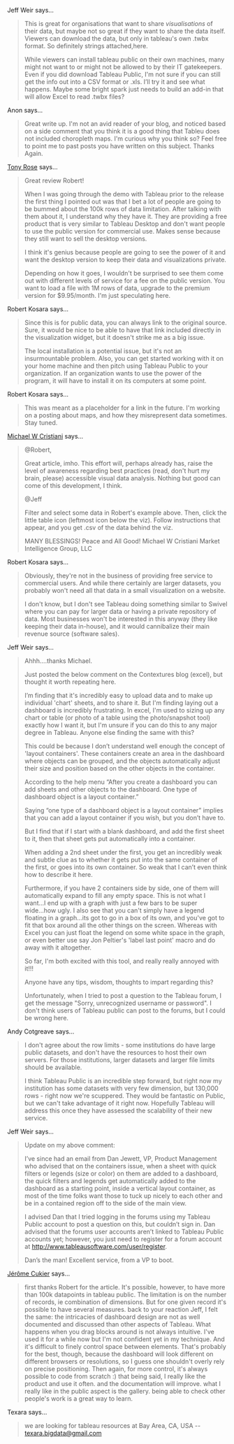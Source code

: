 Jeff Weir says…
>	This is great for organisations that want to share <i> visualisations</i> of their data, but maybe not so great if they want to share the data itself. Viewers can download the data, but only in tableau's own .twbx format. So definitely strings attached,here.
>	
>	While viewers can install tableau public on their own machines, many might not want to or might not be allowed to by their IT gatekeepers. Even if you did download Tableau Public, I'm not sure if you can still get the info out into a CSV format or .xls. I’ll try it and see what happens.
>	Maybe some bright spark just needs to build an add-in that will allow Excel to read .twbx files?
>	

Anon says…
>	Great write up.  I'm not an avid reader of your blog, and noticed based on a side comment that you think it is a good thing that Tableu does not included choropleth maps.  I'm curious why you think so?  Feel free to point me to past posts you have written on this subject.  Thanks Again.

<a href="http://supportanalytics.com/blog" rel="nofollow noopener" target="_blank">Tony Rose</a> says…
>	Great review Robert!
>	
>	When I was going through the demo with Tableau prior to the release the first thing I pointed out was that I bet a lot of people are going to be bummed about the 100k rows of data limitation.  After talking with them about it, I understand why they have it.  They are providing a free product that is very similar to Tableau Desktop and don't want people to use the public version for commercial use.  Makes sense because they still want to sell the desktop versions.  
>	
>	I think it's genius because people are going to see the power of it and want the desktop version to keep their data and visualizations private.
>	
>	Depending on how it goes, I wouldn't be surprised to see them come out with different levels of service for a fee on the public version.  You want to load a file with 1M rows of data, upgrade to the premium version for $9.95/month.  I'm just speculating here.

Robert Kosara says…
>	Since this is for public data, you can always link to the original source. Sure, it would be nice to be able to have that link included directly in the visualization widget, but it doesn't strike me as a big issue.
>	
>	The local installation is a potential issue, but it's not an insurmountable problem. Also, you can get started working with it on your home machine and then pitch using Tableau Public to your organization. If an organization wants to use the power of the program, it will have to install it on its computers at some point.

Robert Kosara says…
>	This was meant as a placeholder for a link in the future. I'm working on a posting about maps, and how they misrepresent data sometimes. Stay tuned.

<a href="http://blog.migsite.com" rel="nofollow noopener" target="_blank">Michael W Cristiani</a> says…
>	@Robert,
>	
>	Great article, imho.  This effort will, perhaps already has, raise the level of awareness regarding best practices (read, don't hurt my brain, please) accessible visual data analysis.  Nothing but good can come of this development, I think.
>	
>	@Jeff
>	
>	Filter and select some data in Robert's example above.  Then, click the little table icon (leftmost icon below the viz). Follow instructions that appear, and you get .csv of the data behind the viz. 
>	
>	MANY BLESSINGS!
>	Peace and All Good!
>	Michael W Cristiani
>	Market Intelligence Group, LLC

Robert Kosara says…
>	Obviously, they're not in the business of providing free service to commercial users. And while there certainly are larger datasets, you probably won't need all that data in a small visualization on a website.
>	
>	I don't know, but I don't see Tableau doing something similar to Swivel where you can pay for larger data or having a private repository of data. Most businesses won't be interested in this anyway (they like keeping their data in-house), and it would cannibalize their main revenue source (software sales).

Jeff Weir says…
>	Ahhh....thanks Michael. 
>	
>	Just posted the below comment on the Contextures blog (excel), but thought it worth repeating here. 
>	
>	I’m finding that it's incredibly easy to upload data and to make up individual 'chart' sheets, and to share it. But I'm finding laying out a dashboard is incredibly frustrating. In excel, I'm used to sizing up any chart or table (or photo of a table using the photo/snapshot tool) exactly how I want it, but I'm unsure if you can do this to any major degree in Tableau. Anyone else finding the same with this?
>	
>	This could be because I don’t understand well enough the concept of 'layout containers'. These  containers create an area in the dashboard where objects can be grouped, and the objects automatically adjust their size and position based on the other objects in the container.
>	
>	According to the help menu “After you create a dashboard you can add sheets and other objects to the dashboard. One type of dashboard object is a layout container.”
>	
>	Saying “one type of a dashboard object is a layout container” implies that you can add a layout container if you wish, but you don’t have to. 
>	
>	But I find that if I start with a blank dashboard, and add the first sheet to it, then that sheet gets put automatically into a container. 
>	
>	When adding a 2nd sheet under the first, you get an incredibly weak and subtle clue as to whether it gets put into the same container of the first, or goes into its own container. So weak that I can’t even think how to describe it here. 
>	
>	Furthermore, if you have 2 containers side by side, one of them will automatically expand to fill any empty space. This is not what I want...I end up with a graph with just a few bars to be super wide...how ugly. I also see that you can't simply have a legend floating in a graph...its got to go in a box of its own, and you've got to fit that box around all the other things on the screen. Whereas with Excel you can just float the legend on some white space in the graph, or even better use say Jon Peltier's 'label last point' macro and do away with it altogether.
>	
>	So far, I'm both excited with this tool, and really really annoyed with it!!!
>	
>	Anyone have any tips, wisdom, thoughts to impart regarding this?
>	
>	Unfortunately, when I tried to post a question to the Tableau forum, I get the message "Sorry, unrecognized username or password". I don't think users of Tableau public can post to the forums, but I could be wrong here. 
>	

Andy Cotgreave says…
>	I don't agree about the row limits - some institutions do have large public datasets, and don't have the resources to host their own servers. For those institutions, larger datasets and larger file limits should be available. 
>	
>	I think Tableau Public is an incredible step forward, but right now my institution has some datasets with very few dimension, but 130,000 rows - right now we're scuppered. They would be fantastic on Public, but we can't take advantage of it right now. Hopefully Tableau will address this once they have assessed the scalability of their new service.

Jeff Weir says…
>	Update on my above comment:
>	
>	 I’ve since had an email from Dan Jewett, VP, Product Management who advised that on the containers issue,  when a sheet with quick filters or legends (size or color) on them are added to a dashboard, the quick filters and legends get automatically added to the dashboard as a starting point, inside  a vertical layout container, as most of the time folks want those to tuck up nicely to each other and be in a contained region off to the side of the main view.
>	
>	I advised Dan that I tried logging in the forums using my Tableau Public account to post a question on this, but couldn’t sign in. Dan advised that the forums user accounts aren’t linked to Tableau Public accounts yet; however, you just need to register for a forum account at http://www.tableausoftware.com/user/register.
>	
>	Dan’s the man! Excellent service, from a VP to boot.

<a href="http://www.oecd.org/statistics/factblog" rel="nofollow noopener" target="_blank">Jérôme Cukier</a> says…
>	first thanks Robert for the article. It's possible, however, to have more than 100k datapoints in tableau public. The limitation is on the number of records, ie combination of dimensions. But for one given record it's possible to have several measures.
>	back to your reaction Jeff, I felt the same: the intricacies of dashboard design are not as well documented and discussed than other aspects of Tableau. What happens when you drag blocks around is not always intuitive. I've used it for a while now but I'm not confident yet in my technique.
>	And it's difficult to finely control space between elements. That's probably for the best, though, because the dashboard will look different on different browsers or resolutions, so I guess one shouldn't overly rely on precise positioning. 
>	Then again, for more control, it's always possible to code from scratch :)
>	that being said, I really like the product and use it often. and the documentation will improve.
>	what I really like in the public aspect is the gallery. being able to check other people's work is a great way to learn.

Texara says…
>	we are looking for tableau resources at Bay Area, CA, USA
>	--  texara.bigdata@gmail.com
